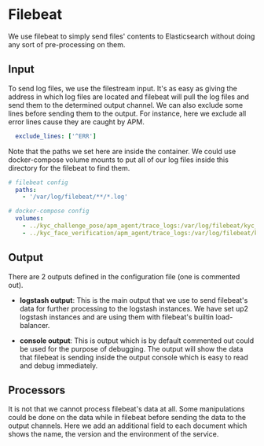 # Filebeat

We use filebeat to simply send files' contents to Elasticsearch without doing any sort of pre-processing on them.

## Input

To send log files, we use the filestream input. It's as easy as giving the address in which log files are located and filebeat will pull the log files and send them to the determined output channel. We can also exclude some lines before sending them to the output. For instance, here we exclude all error lines cause they are caught by APM.

```yaml
  exclude_lines: ['^ERR']
```

Note that the paths we set here are inside the container. We could use docker-compose volume mounts to put all of our log files inside this directory for the filebeat to find them.

```yaml
# filebeat config
  paths:
    - '/var/log/filebeat/**/*.log'
```

```yaml
# docker-compose config
  volumes:
    - ../kyc_challenge_pose/apm_agent/trace_logs:/var/log/filebeat/kyc_challenge_pose:ro
    - ../kyc_face_verification/apm_agent/trace_logs:/var/log/filebeat/kyc_face_verification:ro
```

## Output

There are 2 outputs defined in the configuration file (one is commented out).

+ **logstash output**: This is the main output that we use to send filebeat's data for further processing to the logstash instances. We have set up2 logstash instances and are using them with filebeat's builtin load-balancer.

+ **console output**: This is output which is by default commented out could be used for the purpose of debugging. The output will show the data that filebeat is sending inside the output console which is easy to read and debug immediately.

## Processors

It is not that we cannot process filebeat's data at all. Some manipulations could be done on the data while in filebeat before sending the data to the output channels. Here we add an additional field to each document which shows the name, the version and the environment of the service.
